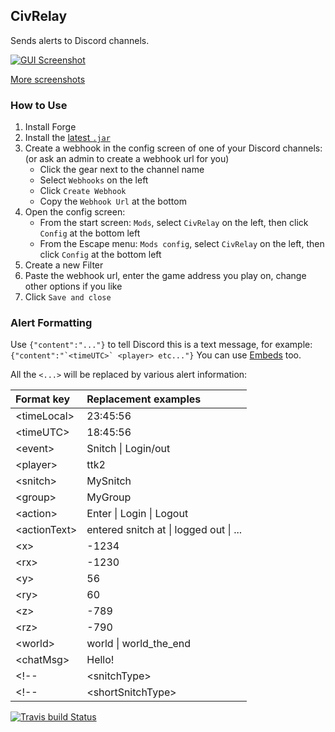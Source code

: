 ## CivRelay

Sends alerts to Discord channels.

[![GUI Screenshot](https://i.imgur.com/axsOG7a.png)](https://imgur.com/a/rd6mc)

[More screenshots](https://imgur.com/a/rd6mc)

### How to Use

1. Install Forge
1. Install the [latest `.jar`](https://github.com/Gjum/CivRelay/releases)
1. Create a webhook in the config screen of one of your Discord channels: (or ask an admin to create a webhook url for you)
    - Click the gear next to the channel name
    - Select `Webhooks` on the left
    - Click `Create Webhook`
    - Copy the `Webhook Url` at the bottom
1. Open the config screen:
    - From the start screen: `Mods`, select `CivRelay` on the left, then click `Config` at the bottom left
    - From the Escape menu: `Mods config`, select `CivRelay` on the left, then click `Config` at the bottom left
1. Create a new Filter
1. Paste the webhook url, enter the game address you play on, change other options if you like
1. Click `Save and close`

### Alert Formatting

Use `{"content":"..."}` to tell Discord this is a text message, for example:
```{"content":"`<timeUTC>` <player> etc..."}```
You can use [Embeds](https://discordapp.com/developers/docs/resources/channel#create-message) too.

All the `<...>` will be replaced by various alert information:

| Format key          | Replacement examples       |
|:--------------------|:---------------------------|
| \<timeLocal\>       | 23:45:56                   |
| \<timeUTC\>         | 18:45:56                   |
| \<event\>           | Snitch \| Login/out        |
| \<player\>          | ttk2                       |
| \<snitch\>          | MySnitch                   |
| \<group\>           | MyGroup                    |
| \<action\>          | Enter \| Login \| Logout   |
| \<actionText\>      | entered snitch at \| logged out \| ... |
| \<x\>               | -1234                      |
| \<rx\>              | -1230                      |
| \<y\>               | 56                         |
| \<ry\>              | 60                         |
| \<z\>               | -789                       |
| \<rz\>              | -790                       |
| \<world\>           | world \| world_the_end     |
| \<chatMsg\>         | Hello!                     |
<!--| \<snitchType\>      | Entry \| Logging           |-->
<!--| \<shortSnitchType\> | E \| L                     |-->

[![Travis build Status](https://travis-ci.org/Gjum/CivRelay.svg?branch=master)](https://travis-ci.org/Gjum/CivRelay)

